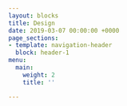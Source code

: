 ```yaml
---
layout: blocks
title: Design
date: 2019-03-07 00:00:00 +0000
page_sections:
- template: navigation-header
  block: header-1
menu:
  main:
    weight: 2
    title: ''

---
```

